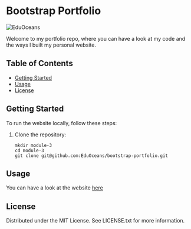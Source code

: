 # Bootstrap Portfolio
![EduOceans](https://img.shields.io/badge/Edu-Oceans-blue)

Welcome to my portfolio repo, where you can have a look at my code and the ways I built my personal website.

## Table of Contents

- [Getting Started](#getting-started)
- [Usage](#usage)
- [License](#license)

## Getting Started

To run the website locally, follow these steps:

1. Clone the repository:
   ```
   mkdir module-3
   cd module-3
   git clone git@github.com:EduOceans/bootstrap-portfolio.git
   ```

## Usage

You can have a look at the website [here](https://eduoceans.github.io/module-2-portfolio/)

## License

Distributed under the MIT License. See LICENSE.txt for more information.
